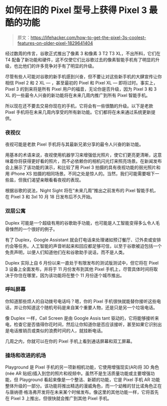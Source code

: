 # 如何在旧的 Pixel 型号上获得 Pixel 3 最酷的功能

> 原文：<https://lifehacker.com/how-to-get-the-pixel-3s-coolest-features-on-older-pixel-1829641404>

经过数周的传言，谷歌正式推出了像素 3 和像素 3 T2 T3 XL，不出所料，它们在 T4 配备了新功能和硬件，这不仅使它们比谷歌过去的像素智能手机有了明显的升级，也比他们的许多竞争对手有了明显的升级。



尽管有些人可能对谷歌的新手机感到兴奋，但不要让对这些新手机的大肆宣传让你相信 Pixel 2 和 2 XL — ，甚至最初的 Pixel 和 Pixel XL — 即将过时。事实上，Pixel 3 的到来将是所有 Pixel 用户的福音，无论你是否升级，因为 Pixel 3 和 3 XL 的一些最令人兴奋的新功能将在未来几周内推广到所有 Pixel 智能手机。

所以现在还不要去交易你现在的手机，它将会有一些很酷的升级。以下是老款 Pixel 手机将在未来几周内享受的所有新功能。它们都将在未来通过系统更新提供。

### 夜视仪

夜视可能是老款 Pixel 手机将与其最新兄弟分享的最令人兴奋的新功能。

用基本的术语来说，夜视使用机器学习来增强低光照片，使它们更亮更清晰，这意味着你将获得更好看的照片，而不必依赖你的相机闪光灯来照亮场景。在新闻发布会上展示了该功能的演示，和比较了用 Pixel 3 拍摄的具有夜视功能的弱光照片和用 iPhone XS 拍摄的相同场景。不同之处是惊人的。当然，我们可能需要咽下一些盐，但我们渴望亲眼看看夜视的表现。

根据谷歌的说法，Night Sight 将在“未来几周”推出之前发布的 Pixel 智能手机，在 Pixel 3 和 3xl 10 月 18 日发布后不久开始。

### 双层公寓

Duplex 可能是一个超级有用的谷歌助手功能，也可能是人工智能变得多么令人毛骨悚然的一个很好的例子。

有了 Duplex，Google Assistant 就会打电话来处理诸如预订餐厅、订外卖或安排约会等任务。人工智能的声音听起来和回应都足够可信，以至于谷歌被迫包括一个免责声明，以便人们知道他们在和谷歌助手说话，而不是人类。

Duplex 实际上自 6 月份以来一直处于有限发布的测试版测试中，但它将在 Pixel 3 设备上全面发布，并将于 11 月份发布到其他 Pixel 手机上，尽管具体时间将取决于你住在哪里，因为该功能将在整个 11 月份逐个城市推出。

### 呼叫屏幕

你知道那些烦人的自动拨号电话吗？嗯，你的 Pixel 手机很快就能替你接听这些电话，并让你知道这个随机号码是来自某个重要人物，还是只是另一个垃圾电话。

像 Duplex 一样，Call Screen 是由 Google Assis tant 驱动的，它将能够接听来电，检查它是否值得你花时间，然后让你知道你是否应该接听，甚至如果它识别出是电话推销员或类似的浪费时间的人，就挂断电话。

几周之内，你就可以在你的 Pixel 手机上看到通话屏幕和双工屏幕。

### 操场和改进的机场

Playground 是 Pixel 手机的另一项新相机功能，它使用增强现实(AR)将 3D 角色(née AR 贴纸)插入到您的照片和视频中。虽然不是生活质量功能或主要增强功能，但 Playground 看起来像是一个整洁、新颖的功能，它是 Pixel 手机 AR 功能整体升级的一部分。该功能将推出精选的漫威角色，而一个幼稚的甘比诺角色正在与唐纳德·格洛弗开发将在未来某个时候发布。像这里的其他功能一样，它将首先在 Pixel 3 上推出，但很快就会推广到其他 Pixel 手机。